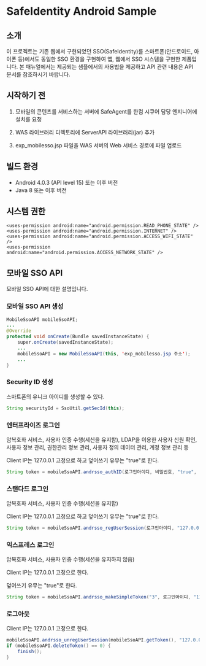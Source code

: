# SafeIdentity Android Sample

## 소개

 이 프로젝트는 기존 웹에서 구현되었던 SSO(SafeIdentity)를 스마트폰(안드로이드, 아이폰 등)에서도 동일한 SSO 환경을 구현하여 앱, 웹에서 SSO 시스템을 구현한 제품입니다. 본 매뉴얼에서는 제공되는 샘플에서의 사용법을 제공하고 API 관련 내용은 API 문서를 참조하시기 바랍니다.

## 시작하기 전

1. 모바일의 콘텐츠를 서비스하는 서버에 SafeAgent를 한컴 시큐어 담당 엔지니어에 설치를 요청

2. WAS 라이브러리 디렉토리에 ServerAPI 라이브러리(jar) 추가

3. exp_mobilesso.jsp 파일을 WAS 서버의 Web 서비스 경로에 파일 업로드

## 빌드 환경

- Android 4.0.3 (API level 15) 또는 이후 버전
- Java 8 또는 이후 버전

## 시스템 권한

```manifest
<uses-permission android:name="android.permission.READ_PHONE_STATE" />  
<uses-permission android:name="android.permission.INTERNET" />  
<uses-permission android:name="android.permission.ACCESS_WIFI_STATE" />  
<uses-permission android:name="android.permission.ACCESS_NETWORK_STATE" />
```

## 모바일 SSO API

모바일 SSO API에 대한 설명입니다.

### 모바일 SSO API 생성

```java
MobileSsoAPI mobileSsoAPI;
...
@Override
protected void onCreate(Bundle savedInstanceState) {
    super.onCreate(savedInstanceState);
    ...
    mobileSsoAPI = new MobileSsoAPI(this, 'exp_mobilesso.jsp 주소');
    ...
}
```

### Security ID 생성

스마트폰의 유니크 아이디를 생성할 수 있다.

```java
String securityId = SsoUtil.getSecId(this);
```

### 엔터프라이즈 로그인

암복호화 서비스, 사용자 인증 수행(세션을 유지함), LDAP을 이용한 사용자 신원 확인, 사용자 정보 관리, 권한관리 정보 관리, 사용자 정의 데이터 관리, 계정 정보 관리 등

Client IP는 127.0.0.1 고정으로 하고 덮어쓰기 유무는 "true"로 한다.

```java
String token = mobileSsoAPI.andrsso_authID(로그인아이디, 비밀번호, "true", "127.0.0.1", securityId);
```

### 스탠다드 로그인

암복호화 서비스, 사용자 인증 수행(세션을 유지함) 

Client IP는 127.0.0.1 고정으로 하고 덮어쓰기 유무는 "true"로 한다.

```java
String token = mobileSsoAPI.andrsso_regUserSession(로그인아이디, "127.0.0.1", "true", securityId);
```

### 익스프레스 로그인

암복호화 서비스, 사용자 인증 수행(세션을 유지하지 않음) 

Client IP는 127.0.0.1 고정으로 한다.

덮어쓰기 유무는 "true"로 한다.

```java
String token = mobileSsoAPI.andrsso_makeSimpleToken("3", 로그인아이디, "127.0.0.1", securityId);
```

### 로그아웃

Client IP는 127.0.0.1 고정으로 한다.

```java
mobileSsoAPI.andrsso_unregUserSession(mobileSsoAPI.getToken(), "127.0.0.1");  
if (mobileSsoAPI.deleteToken() == 0) {  
    finish();  
}
```


